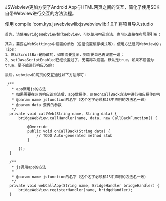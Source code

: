 JSWebview更加方便了Android App与HTML网页之间的交互，简化了使用SDK自带Webview进行交互的方法流程。

  使用  compile 'com.kys.jswebviewlib:jswebviewlib:1.0.1'  将项目导入studio
  
	首先，请使用BridgeWebView替代Webview，可以使用构造方法，也可以直接在布局里引用；
	
	其次，需要在WebSettings中设置的参数（包括设置缓存模式等），使用方法是同Webview的；
	Tips：
	1、默认ScrollBar是隐藏的，如果需要显示，则需要自己再设置一遍；
	2、setJavaScriptEnabled已经设置过了，无需再次设置。默认是true，如果不设置为true，是不能进行响应JS的；

    最后，webview和网页的交互通过以下方法即可：

     /**
       * app调用js的方法
       * 如果需要在网页响应该方法后，app做操作，则在onCallBack方法中进行相应操作即可
       * @param name jsfunction的名字（这个名字必须和JS中声明的方法名一致）
       * @param data 要传的参数
       */
      private void callWeb(String name, String data) {
          bridgeWebView.callHandler(name, data, new CallBackFunction() {

              @Override
              public void onCallBack(String data) {
                  // TODO Auto-generated method stub
              }

          });
      }

      /**
       * js调用app的方法
       *
       * @param name jsfunction的名字（这个名字必须和JS中声明的方法名一致）
       */
      private void webCallApp(String name, BridgeHandler bridgeHandler) {
          bridgeWebView.registerHandler(name, bridgeHandler);
      }